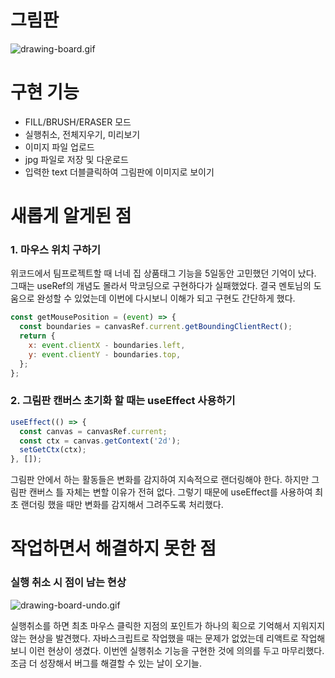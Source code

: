# 그림판

![drawing-board.gif](https://s3.us-west-2.amazonaws.com/secure.notion-static.com/e50f5749-8c57-45bc-97ee-6766b16dadca/drawing-board.gif?X-Amz-Algorithm=AWS4-HMAC-SHA256&X-Amz-Content-Sha256=UNSIGNED-PAYLOAD&X-Amz-Credential=AKIAT73L2G45EIPT3X45%2F20230118%2Fus-west-2%2Fs3%2Faws4_request&X-Amz-Date=20230118T003652Z&X-Amz-Expires=86400&X-Amz-Signature=2ef7393911817dfc4902abf20c90756e88559a021f93c5bbe9a17cde1fac628f&X-Amz-SignedHeaders=host&x-id=GetObject)

# 구현 기능

- FILL/BRUSH/ERASER 모드
- 실행취소, 전체지우기, 미리보기
- 이미지 파일 업로드
- jpg 파일로 저장 및 다운로드
- 입력한 text 더블클릭하여 그림판에 이미지로 보이기

# 새롭게 알게된 점

### 1. 마우스 위치 구하기

위코드에서 팀프로젝트할 때 너네 집 상품태그 기능을 5일동안 고민했던 기억이 났다. 그때는 useRef의 개념도 몰라서 막코딩으로 구현하다가 실패했었다. 결국 멘토님의 도움으로 완성할 수 있었는데 이번에 다시보니 이해가 되고 구현도 간단하게 했다.

```jsx
const getMousePosition = (event) => {
  const boundaries = canvasRef.current.getBoundingClientRect();
  return {
    x: event.clientX - boundaries.left,
    y: event.clientY - boundaries.top,
  };
};
```

### 2. 그림판 캔버스 초기화 할 때는 useEffect 사용하기

```jsx
useEffect(() => {
  const canvas = canvasRef.current;
  const ctx = canvas.getContext('2d');
  setGetCtx(ctx);
}, []);
```

그림판 안에서 하는 활동들은 변화를 감지하여 지속적으로 랜더링해야 한다. 하지만 그림판 캔버스 틀 자체는 변할 이유가 전혀 없다. 그렇기 때문에 useEffect를 사용하여 최초 랜더링 했을 때만 변화를 감지해서 그려주도록 처리했다.

# 작업하면서 해결하지 못한 점

### 실행 취소 시 점이 남는 현상

![drawing-board-undo.gif](https://s3.us-west-2.amazonaws.com/secure.notion-static.com/ec916280-cb49-494e-a307-22fe9dbc1fac/drawing-board-undo.gif?X-Amz-Algorithm=AWS4-HMAC-SHA256&X-Amz-Content-Sha256=UNSIGNED-PAYLOAD&X-Amz-Credential=AKIAT73L2G45EIPT3X45%2F20230118%2Fus-west-2%2Fs3%2Faws4_request&X-Amz-Date=20230118T005144Z&X-Amz-Expires=86400&X-Amz-Signature=cd64d7e49e351e59e94761936fbce6f9b380a6978a7f5b84647eca4879ee3b87&X-Amz-SignedHeaders=host&x-id=GetObject)

실행취소를 하면 최초 마우스 클릭한 지점의 포인트가 하나의 획으로 기억해서 지워지지 않는 현상을 발견했다. 자바스크립트로 작업했을 때는 문제가 없었는데 리액트로 작업해보니 이런 현상이 생겼다. 이번엔 실행취소 기능을 구현한 것에 의의를 두고 마무리했다. 조금 더 성장해서 버그를 해결할 수 있는 날이 오기늘.
